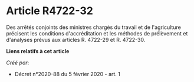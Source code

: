 # Article R4722-32

Des arrêtés conjoints des ministres chargés du travail et de l'agriculture précisent les conditions d'accréditation et les
méthodes de prélèvement et d'analyses prévus aux articles R. 4722-29 et R. 4722-30.

**Liens relatifs à cet article**

_Créé par_:

  - Décret n°2020-88 du 5 février 2020 - art. 1
